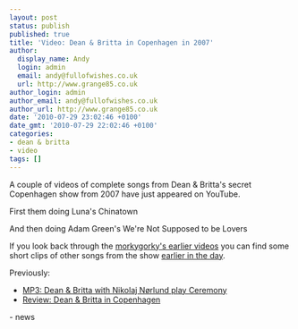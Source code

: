 ```yaml
---
layout: post
status: publish
published: true
title: 'Video: Dean & Britta in Copenhagen in 2007'
author:
  display_name: Andy
  login: admin
  email: andy@fullofwishes.co.uk
  url: http://www.grange85.co.uk
author_login: admin
author_email: andy@fullofwishes.co.uk
author_url: http://www.grange85.co.uk
date: '2010-07-29 23:02:46 +0100'
date_gmt: '2010-07-29 22:02:46 +0100'
categories:
- dean & britta
- video
tags: []
---
```

<div>A couple of videos of complete songs from Dean & Britta&#039;s secret Copenhagen show from 2007 have just appeared on YouTube.
<p />First them doing Luna&#039;s Chinatown<br />
<figure class="caption "><figcaption class="caption-text"></figcaption></figure></p>
<p /> And then doing Adam Green&#039;s We&#039;re Not Supposed to be Lovers</p>
<p><figure class="caption "><figcaption class="caption-text"></figcaption></figure></p>
<p />If you look back through the <a href="http://www.youtube.com/user/morkygorky">morkygorky&#039;s earlier videos</a> you can find some short clips of other songs from the show <ins datetime="2010-07-31T07:33:04+00:00">earlier in the day</ins>.
<p /> Previously:<a href="/2008/04/23/mp3-dean-britta-with-nikolaj-n%C3%B8rlund-play-ceremony/"><br /></a>
<ul>
<li><a href="/2008/04/23/mp3-dean-britta-with-nikolaj-n%C3%B8rlund-play-ceremony/">MP3: Dean & Britta with Nikolaj Nørlund play Ceremony</a></li>
<li><a href="/2007/12/02/review-dean-britta-in-copenhagen/">Review: Dean & Britta in Copenhagen</a></li>
</ul>
- news
</p></div>
